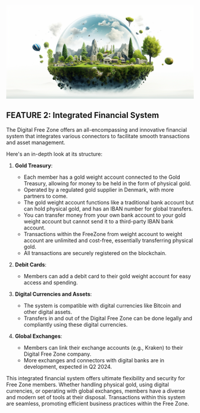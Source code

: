 ![](img/finance.png)

## FEATURE 2: Integrated Financial System

The Digital Free Zone offers an all-encompassing and innovative financial system that integrates various connectors to facilitate smooth transactions and asset management. 

Here's an in-depth look at its structure:

1. **Gold Treasury**:
   * Each member has a gold weight account connected to the Gold Treasury, allowing for money to be held in the form of physical gold.
   * Operated by a regulated gold supplier in Denmark, with more partners to come.
   * The gold weight account functions like a traditional bank account but can hold physical gold, and has an IBAN number for global transfers.
   * You can transfer money from your own bank account to your gold weight account but cannot send it to a third-party IBAN bank account.
   * Transactions within the FreeZone from weight account to weight account are unlimited and cost-free, essentially transferring physical gold.
   * All transactions are securely registered on the blockchain.

2. **Debit Cards**:
   * Members can add a debit card to their gold weight account for easy access and spending.

3. **Digital Currencies and Assets**:
   * The system is compatible with digital currencies like Bitcoin and other digital assets.
   * Transfers in and out of the Digital Free Zone can be done legally and compliantly using these digital currencies.

4. **Global Exchanges**:
   * Members can link their exchange accounts (e.g., Kraken) to their Digital Free Zone company.
   * More exchanges and connectors with digital banks are in development, expected in Q2 2024.

This integrated financial system offers ultimate flexibility and security for Free Zone members. Whether handling physical gold, using digital currencies, or operating with global exchanges, members have a diverse and modern set of tools at their disposal. Transactions within this system are seamless, promoting efficient business practices within the Free Zone.